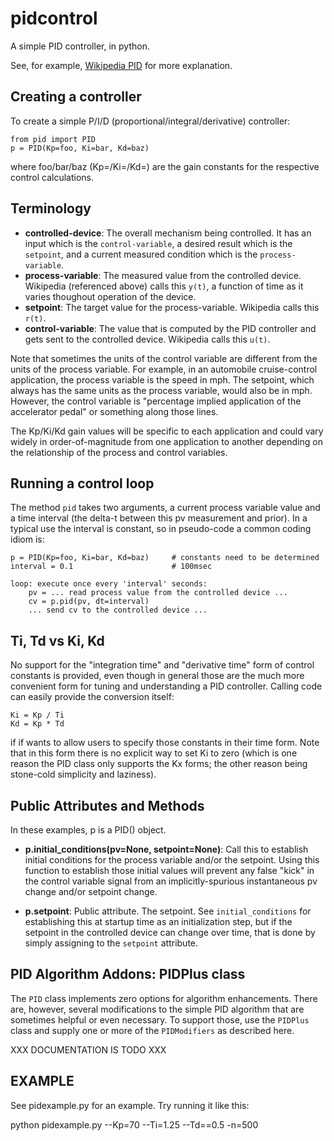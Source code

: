 # pidcontrol
A simple PID controller, in python.

See, for example, [Wikipedia PID](https://en.wikipedia.org/wiki/Proportional%E2%80%93integral%E2%80%93derivative_controller) for more explanation.

## Creating a controller
To create a simple P/I/D (proportional/integral/derivative) controller:

    from pid import PID
    p = PID(Kp=foo, Ki=bar, Kd=baz)

where foo/bar/baz (Kp=/Ki=/Kd=) are the gain constants for the respective control calculations.

## Terminology

- **controlled-device**: The overall mechanism being controlled. It has an input which is the `control-variable`, a desired result which is the `setpoint`, and a current measured condition which is the `process-variable`.
- **process-variable**: The measured value from the controlled device. Wikipedia (referenced above) calls this `y(t)`, a function of time as it varies thoughout operation of the device.
- **setpoint**: The target value for the process-variable. Wikipedia calls this `r(t)`.
- **control-variable**: The value that is computed by the PID controller and gets sent to the controlled device. Wikipedia calls this `u(t)`.

Note that sometimes the units of the control variable are different from the units of the process variable. For example, in an automobile cruise-control application, the process variable is the speed in mph. The setpoint, which always has the same units as the process variable, would also be in mph. However, the control variable is "percentage implied application of the accelerator pedal" or something along those lines.

The Kp/Ki/Kd gain values will be specific to each application and could vary widely in order-of-magnitude from one application to another depending on the relationship of the process and control variables.


## Running a control loop
The method `pid` takes two arguments, a current process variable value and a time interval (the delta-t between this pv measurement and prior). In a typical use the interval is constant, so in pseudo-code a common coding idiom is:

    p = PID(Kp=foo, Ki=bar, Kd=baz)     # constants need to be determined
    interval = 0.1                      # 100msec

    loop: execute once every 'interval' seconds:
        pv = ... read process value from the controlled device ...
        cv = p.pid(pv, dt=interval)
        ... send cv to the controlled device ...

## Ti, Td vs Ki, Kd

No support for the "integration time" and "derivative time" form of control constants is provided, even though in general those are the much more convenient form for tuning and understanding a PID controller. Calling code can easily provide the conversion itself:

    Ki = Kp / Ti
    Kd = Kp * Td

if if wants to allow users to specify those constants in their time form. Note that in this form there is no explicit way to set Ki to zero (which is one reason the PID class only supports the Kx forms; the other reason being stone-cold simplicity and laziness).

## Public Attributes and Methods
In these examples, p is a PID() object.

- **p.initial_conditions(pv=None, setpoint=None)**: Call this to establish initial conditions for the process variable and/or the setpoint. Using this function to establish those initial values will prevent any false "kick" in the control variable signal from an implicitly-spurious instantaneous pv change and/or setpoint change.

- **p.setpoint**: Public attribute. The setpoint. See `initial_conditions` for establishing this at startup time as an initialization step, but if the setpoint in the controlled device can change over time, that is done by simply assigning to the `setpoint` attribute.


## PID Algorithm Addons: PIDPlus class

The `PID` class implements zero options for algorithm enhancements. There are, however, several modifications to the simple PID algorithm that are sometimes helpful or even necessary. To support those, use the `PIDPlus` class and supply one or more of the `PIDModifiers` as described here.

XXX DOCUMENTATION IS TODO XXX

## EXAMPLE

See pidexample.py for an example. Try running it like this:

   python pidexample.py --Kp=70 --Ti=1.25 --Td==0.5 -n=500






